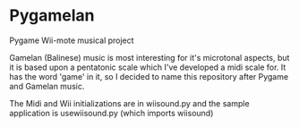 Pygamelan
=========

Pygame Wii-mote musical project

Gamelan (Balinese) music is most interesting for it's microtonal aspects, but it is based upon a pentatonic scale which I've developed a midi scale for.  It has the word 'game' in it, so I decided to name this repository after Pygame and Gamelan music.


The Midi and Wii initializations are in wiisound.py and the sample application is usewiisound.py (which imports wiisound)
